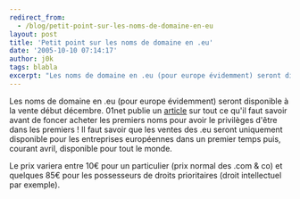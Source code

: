 ```yaml
---
redirect_from:
  - /blog/petit-point-sur-les-noms-de-domaine-en-eu
layout: post
title: 'Petit point sur les noms de domaine en .eu'
date: '2005-10-10 07:14:17'
author: j0k
tags: blabla
excerpt: "Les noms de domaine en .eu (pour europe évidemment) seront disponible à la vente début décembre.     \n01net publie un [article](http://www.01net.com/editorial/290720/noms-de-domaine/ce-que-vous-devez-savoir-avant-d-acheter-votre-.eu/) sur tout ce qu'il faut savoir avant de foncer acheter les premiers noms pour avoir le privilèges d'être dans les premiers !      …"
---
```


Les noms de domaine en .eu (pour europe évidemment) seront disponible à la vente début décembre.
01net publie un [article](http://www.01net.com/editorial/290720/noms-de-domaine/ce-que-vous-devez-savoir-avant-d-acheter-votre-.eu/) sur tout ce qu'il faut savoir avant de foncer acheter les premiers noms pour avoir le privilèges d'être dans les premiers ! Il faut savoir que les ventes des .eu seront uniquement disponible pour les entreprises européennes dans un premier temps puis, courant avril, disponible pour tout le monde.

Le prix variera entre 10€ pour un particulier (prix normal des .com &amp; co) et quelques 85€ pour les possesseurs de droits prioritaires (droit intellectuel par exemple).
